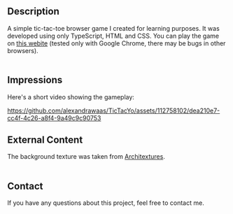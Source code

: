 ## Description

A simple tic-tac-toe browser game I created for learning purposes. It was developed using only TypeScript, HTML and CSS.
You can play the game on [this webite](https://alexandrawaas.github.io/TicTacYo/) (tested only with Google Chrome, there may be bugs in other browsers).
<br>
<br>

## Impressions

Here's a short video showing the gameplay:

https://github.com/alexandrawaas/TicTacYo/assets/112758102/dea210e7-cc4f-4c26-a8f4-9a49c9c90753


## External Content

The background texture was taken from [Architextures](https://architextures.org/).
<br>
<br>

## Contact

If you have any questions about this project, feel free to contact me.
